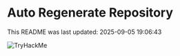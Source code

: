 # Auto Regenerate Repository

This README was last updated: 2025-09-05 19:06:43

 ![TryHackMe](https://tryhackme.com/badge/533634)